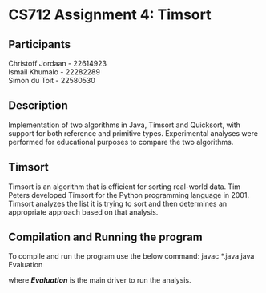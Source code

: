 # CS712 Assignment 4: Timsort

## Participants

Christoff Jordaan - 22614923 \
Ismail Khumalo - 22282289 \
Simon du Toit - 22580530


## Description

Implementation of two algorithms in Java, Timsort and Quicksort, with support for both reference and primitive types. Experimental analyses were performed for educational purposes to compare the two algorithms.

## Timsort

Timsort is an algorithm that is efficient for sorting real-world data. Tim Peters developed Timsort for the Python programming language in 2001. Timsort analyzes the list it is trying to sort and then determines an appropriate approach based on that analysis.

## Compilation and Running the program
To compile and run the program use the below command:
    javac *.java
    java Evaluation

where ***Evaluation*** is the main driver to run the analysis.
